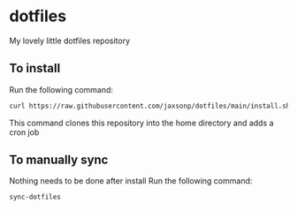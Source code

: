 # dotfiles

My lovely little dotfiles repository

## To install

Run the following command:

```sh
curl https://raw.githubusercontent.com/jaxsonp/dotfiles/main/install.sh | sh
```

This command clones this repository into the home directory and adds a cron job

## To manually sync

Nothing needs to be done after install
Run the following command:

```sh
sync-dotfiles
```
